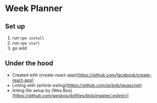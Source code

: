 # Week Planner

## Set up

1. run `npm install`
2. run `npm start`
3. go wild

## Under the hood

- Created with (create-react-app)[https://github.com/facebook/create-react-app]
- Linting with (airbnb-esling)[https://github.com/airbnb/javascript]
- linting file setup by (Wes Bos)[https://github.com/wesbos/dotfiles/blob/master/.eslintrc]
